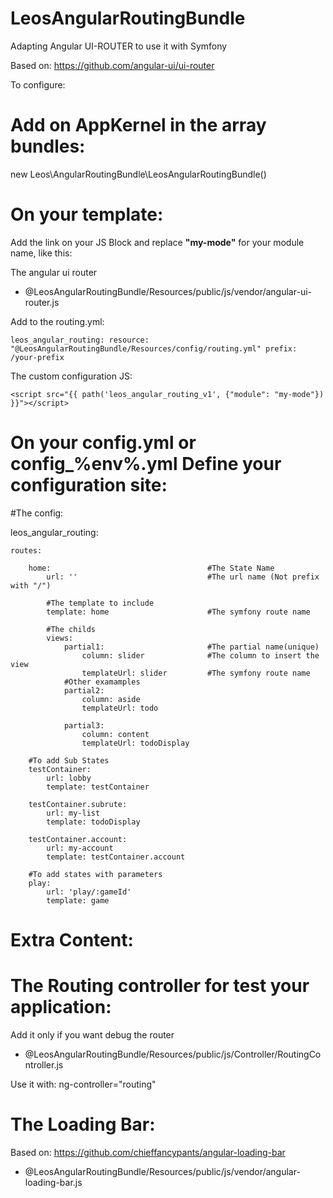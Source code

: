 LeosAngularRoutingBundle
========================

Adapting Angular UI-ROUTER to use it with Symfony

Based on: https://github.com/angular-ui/ui-router

To configure:

Add on AppKernel in the array bundles:
========================

new Leos\AngularRoutingBundle\LeosAngularRoutingBundle()


On your template:
========================
Add the link on your JS Block and replace **"my-mode"** for your module name, like this:

  The angular ui router
  - @LeosAngularRoutingBundle/Resources/public/js/vendor/angular-ui-router.js


  Add to the routing.yml:
  
  `leos_angular_routing:
    resource: "@LeosAngularRoutingBundle/Resources/config/routing.yml"
    prefix:   /your-prefix`
  
  The custom configuration JS:
  
  `<script src="{{ path('leos_angular_routing_v1', {"module": "my-mode"}) }}"></script>`


On your config.yml or config_%env%.yml 
Define your configuration site:
========================


#The config:

  leos_angular_routing:
  
    routes:                                     
    
        home:                                   #The State Name
            url: ''                             #The url name (Not prefix with "/")
            
            #The template to include
            template: home                      #The symfony route name
            
            #The childs
            views:
                partial1:                       #The partial name(unique)
                    column: slider              #The column to insert the view
                    templateUrl: slider         #The symfony route name
                #Other examamples
                partial2:
                    column: aside
                    templateUrl: todo
                    
                partial3:
                    column: content
                    templateUrl: todoDisplay

        #To add Sub States
        testContainer:
            url: lobby
            template: testContainer

        testContainer.subrute:
            url: my-list
            template: todoDisplay

        testContainer.account:
            url: my-account
            template: testContainer.account
            
        #To add states with parameters
        play:
            url: 'play/:gameId'
            template: game
Extra Content:
========================

  The Routing controller for test your application:
========================
  Add it only if you want debug the router
  - @LeosAngularRoutingBundle/Resources/public/js/Controller/RoutingController.js

  Use it with: ng-controller="routing"
  
  The Loading Bar:
========================
  Based on: https://github.com/chieffancypants/angular-loading-bar
  
  - @LeosAngularRoutingBundle/Resources/public/js/vendor/angular-loading-bar.js
